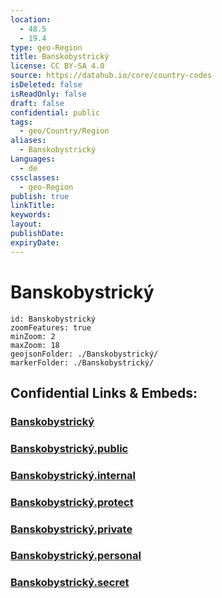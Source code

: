 ```yaml
---
location:
  - 48.5
  - 19.4
type: geo-Region
title: Banskobystrický
license: CC BY-SA 4.0
source: https://datahub.io/core/country-codes
isDeleted: false
isReadOnly: false
draft: false
confidential: public
tags:
  - geo/Country/Region
aliases:
  - Banskobystrický
Languages:
  - de
cssclasses:
  - geo-Region
publish: true
linkTitle:
keywords:
layout:
publishDate:
expiryDate:
---
```


# Banskobystrický

```leaflet
id: Banskobystrický
zoomFeatures: true 
minZoom: 2 
maxZoom: 18
geojsonFolder: ./Banskobystrický/
markerFolder: ./Banskobystrický/
```


## Confidential Links & Embeds: 

### [Banskobystrický](/_Standards/Earth/Continent/Europe/Europe~Central/Slovakia/Regions~Slovakia/Banskobystrický.md) 

### [Banskobystrický.public](/_public/Earth/Continent/Europe/Europe~Central/Slovakia/Regions~Slovakia/Banskobystrický.public.md) 

### [Banskobystrický.internal](/_internal/Earth/Continent/Europe/Europe~Central/Slovakia/Regions~Slovakia/Banskobystrický.internal.md) 

### [Banskobystrický.protect](/_protect/Earth/Continent/Europe/Europe~Central/Slovakia/Regions~Slovakia/Banskobystrický.protect.md) 

### [Banskobystrický.private](/_private/Earth/Continent/Europe/Europe~Central/Slovakia/Regions~Slovakia/Banskobystrický.private.md) 

### [Banskobystrický.personal](/_personal/Earth/Continent/Europe/Europe~Central/Slovakia/Regions~Slovakia/Banskobystrický.personal.md) 

### [Banskobystrický.secret](/_secret/Earth/Continent/Europe/Europe~Central/Slovakia/Regions~Slovakia/Banskobystrický.secret.md)

